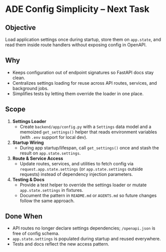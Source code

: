 # ADE Config Simplicity – Next Task

## Objective
Load application settings once during startup, store them on `app.state`, and read them inside route handlers without exposing config in OpenAPI.

## Why
- Keeps configuration out of endpoint signatures so FastAPI docs stay clean.
- Centralizes settings loading for reuse across API routes, services, and background jobs.
- Simplifies tests by letting them override the loader in one place.

## Scope
1. **Settings Loader**
   - Create `backend/app/config.py` with a `Settings` data model and a memoized `get_settings()` helper that reads environment variables (with `.env` support for local dev).
2. **Startup Wiring**
   - During app startup/lifespan, call `get_settings()` once and stash the result on `app.state.settings`.
3. **Route & Service Access**
   - Update routes, services, and utilities to fetch config via `request.app.state.settings` (or `app.state.settings` outside requests) instead of dependency injection parameters.
4. **Testing & Docs**
   - Provide a test helper to override the settings loader or mutate `app.state.settings` in fixtures.
   - Document the pattern in `README.md` or `AGENTS.md` so future changes follow the same approach.

## Done When
- API routes no longer declare settings dependencies; `/openapi.json` is free of config schema.
- `app.state.settings` is populated during startup and reused everywhere.
- Tests and docs reflect the new access pattern.
